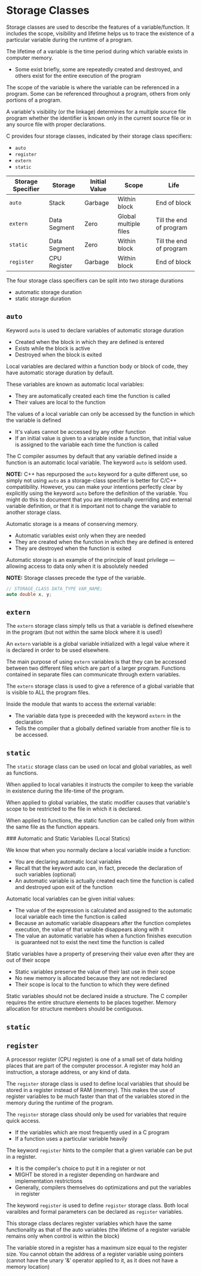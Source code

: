 # Storage Classes

Storage classes are used to describe the features of a variable/function. It includes the scope, visibility and lifetime helps us to trace the existence of a particular variable during the runtime of a program.

The lifetime of a variable is the time period during which variable exists in computer memory.
- Some exist briefly, some are repeatedly created and destroyed, and others exist for the entire execution of the program

The scope of the variable is where the variable can be referenced in a program. Some can be referenced throughout a program, others from only portions of a program.

A variable's visibility (or the linkage) determines for a multiple source file program whether the identifier is known only in the current source file or in any source file with proper declarations.

C provides four storage classes, indicated by their storage class specifiers:
- `auto`
- `register`
- `extern`
- `static`

| Storage Specifier | Storage      | Initial Value | Scope                 | Life                    |
|-------------------|--------------|---------------|-----------------------|-------------------------|
| `auto`            | Stack        | Garbage       | Within block          | End of block            |
| `extern`          | Data Segment | Zero          | Global multiple files | Till the end of program |
| `static`          | Data Segment | Zero          | Within block          | Till the end of program |
| `register`        | CPU Register | Garbage       | Within block          | End of block            |

The four storage class specifiers can be split into two storage durations
- automatic storage duration
- static storage duration

## `auto`

Keyword `auto` is used to declare variables of automatic storage duration
- Created when the block in which they are defined is entered
- Exists while the block is active
- Destroyed when the block is exited

Local variables are declared within a function body or block of code, they have automatic storage duration by default.

These variables are known as automatic local variables:
- They are automatically created each time the function is called
- Their values are local to the function

The values of a local variable can only be accessed by the function in which the variable is defined
- It's values cannot be accessed by any other function
- If an initial value is given to a variable inside a function, that initial value is assigned to the variable each time the function is called

The C compiler assumes by default that any variable defined inside a function is an automatic local variable. The keyword `auto` is seldom used.

**NOTE:** C++ has repurposed the `auto` keyword for a quite different use, so simply not using `auto` as a storage-class specifier is better for C/C++ compatibility. However, you can make your intentions perfectly clear by explicitly using the keyword `auto` before the definition of the variable. You might do this to document that you are intentionally overriding and external variable definition, or that it is important not to change the variable to another storage class.

Automatic storage is a means of conserving memory.
- Automatic variables exist only when they are needed
- They are created when the function in which they are defined is entered
- They are destroyed when the function is exited

Automatic storage is an example of the principle of least privilege — allowing access to data only when it is absolutely needed

**NOTE:** Storage classes precede the type of the variable.

```c
// STORAGE_CLASS DATA_TYPE VAR_NAME;
auto double x, y;
```

## `extern`

The `extern` storage class simply tells us that a variable is defined elsewhere in the program (but not within the same block where it is used!)

An `extern` variable is a global variable initialized with a legal value where it is declared in order to be used elsewhere.

The main purpose of using `extern` variables is that they can be accessed between two different files which are part of a larger program. Functions contained in separate files can communicate through extern variables.

The `extern` storage class is used to give a reference of a global variable that is visible to ALL the program files.

Inside the module that wants to access the external variable:
- The variable data type is preceeded with the keyword `extern` in the declaration
- Tells the compiler that a globally defined variable from another file is to be accessed.

## `static`

The `static` storage class can be used on local and global variables, as well as functions.

When applied to local variables it instructs the compiler to keep the variable in existence during the life-time of the program.

When applied to global variables, the static modifier causes that variable's scope to be restricted to the file in which it is declared.

When applied to functions, the static function can be called only from within the same file as the function appears.

### Automatic and Static Variables (Local Statics)

We know that when you normally declare a local variable inside a function:
- You are declaring automatic local variables
- Recall that the keyword auto can, in fact, precede the declaration of such variables (optional)
- An automatic variable is actually created each time the function is called and destroyed upon exit of the function

Automatic local variables can be given initial values:
- The value of the expression is calculated and assigned to the automatic local variable each time the function is called
- Because an automatic variable disappears after the function completes execution, the value of that variable disappears along with it
- The value an automatic variable has when a function finishes execution is guaranteed not to exist the next time the function is called

Static variables have a property of preserving their value even after they are out of their scope
- Static variables preserve the value of their last use in their scope
- No new memory is allocated because they are not redeclared
- Their scope is local to the function to which they were defined

Static variables should not be declared inside a structure. The C compiler requires the entire structure elements to be places together. Memory allocation for structure members should be contiguous.

## `static`

## `register`

A processor register (CPU register) is one of a small set of data holding places that are part of the computer processor. A register may hold an instruction, a storage address, or any kind of data.

The `register` storage class is used to define local variables that should be stored in a register instead of RAM (memory). This makes the use of register variables to be much faster than that of the variables stored in the memory during the runtime of the program.

The `register` storage class should only be used for variables that require quick access.
- If the variables which are most frequently used in a C program
- If a function uses a particular variable heavily

The keyword `register` hints to the compiler that a given variable can be put in a register.
- It is the compiler's choice to put it in a register or not
- MIGHT be stored in a register depending on hardware and implementation restrictions
- Generally, compilers themselves do optimizations and put the variables in register

The keyword `register` is used to define `register` storage class. Both local varaibles and formal parameters can be declared as `register` variables.

This storage class declares register variables which have the same functionality as that of the auto variables (the lifetime of a register variable remains only when control is within the block)

The variable stored in a register has a maximum size equal to the register size. You cannot obtain the address of a register variable using pointers (cannot have the unary '&' operator applied to it, as it does not have a memory location)
